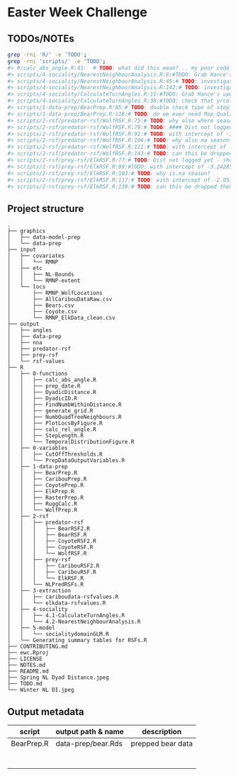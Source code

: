 
<!-- README.md is generated from README.Rmd. Please edit that file -->

# Easter Week Challenge

## TODOs/NOTEs

``` bash
grep -rni 'R/' -e 'TODO';
grep -rni 'scripts/' -e 'TODO';
#> R/calc_abs_angle.R:41:  # TODO: what did this mean? .. my poor code commenting
#> scripts/4-sociality/NearestNeighbourAnalysis.R:8:#TODO: Grab Hance's updated social metrics from modeling script
#> scripts/4-sociality/NearestNeighbourAnalysis.R:45:# TODO: investigate the both coords and ..coords exist in calling scope data.table error
#> scripts/4-sociality/NearestNeighbourAnalysis.R:142:# TODO: investigate the both coords and ..coords exist in calling scope data.table error
#> scripts/4-sociality/CalculateTurnAngles.R:11:#TODO: Grab Hance's updated social metrics from modeling script
#> scripts/4-sociality/CalculateTurnAngles.R:38:#TODO: check that yrcol is well handled
#> scripts/1-data-prep/BearPrep.R:85:# TODO: double check type of step_length
#> scripts/1-data-prep/BearPrep.R:116:# TODO: do we ever need Map_Quality, NAV?
#> scripts/2-rsf/predator-rsf/WolfRSF.R:75:# TODO: why also where season is NA?
#> scripts/2-rsf/predator-rsf/WolfRSF.R:79:# TODO: #### Dist not logged yet - should it be?
#> scripts/2-rsf/predator-rsf/WolfRSF.R:92:# TODO: with intercept of -3.044340?
#> scripts/2-rsf/predator-rsf/WolfRSF.R:106:# TODO: why also na season?
#> scripts/2-rsf/predator-rsf/WolfRSF.R:121:# TODO: with intercept of -2.711875?
#> scripts/2-rsf/predator-rsf/WolfRSF.R:143:# TODO: can this be dropped then?
#> scripts/2-rsf/prey-rsf/ElkRSF.R:77:# TODO: Dist not logged yet - should it be?
#> scripts/2-rsf/prey-rsf/ElkRSF.R:89:#TODO: with intercept of -3.242852 ?
#> scripts/2-rsf/prey-rsf/ElkRSF.R:103:# TODO: why is.na season?
#> scripts/2-rsf/prey-rsf/ElkRSF.R:117:# TODO: with intercept of -2.053773?
#> scripts/2-rsf/prey-rsf/ElkRSF.R:139:# TODO: can this be dropped then?
```

## Project structure

    .
    ├── graphics
    │   ├── data-model-prep
    │   └── data-prep
    ├── input
    │   ├── covariates
    │   │   └── RMNP
    │   ├── etc
    │   │   ├── NL-Bounds
    │   │   └── RMNP-extent
    │   └── locs
    │       ├── RMNP_WolfLocations
    │       ├── AllCaribouDataRaw.csv
    │       ├── Bears.csv
    │       ├── Coyote.csv
    │       └── RMNP_ElkData_clean.csv
    ├── output
    │   ├── angles
    │   ├── data-prep
    │   ├── nna
    │   ├── predator-rsf
    │   ├── prey-rsf
    │   └── rsf-values
    ├── R
    │   ├── 0-functions
    │   │   ├── calc_abs_angle.R
    │   │   ├── prep_date.R
    │   │   ├── DyadicDistance.R
    │   │   ├── DyadicID.R
    │   │   ├── FindNumbWithinDistance.R
    │   │   ├── generate_grid.R
    │   │   ├── NumbQuadTreeNeighbours.R
    │   │   ├── PlotLocsByFigure.R
    │   │   ├── calc_rel_angle.R
    │   │   ├── StepLength.R
    │   │   └── TemporalDistributionFigure.R
    │   ├── 0-variables
    │   │   ├── CutOffThresholds.R
    │   │   └── PrepDataOutputVariables.R
    │   ├── 1-data-prep
    │   │   ├── BearPrep.R
    │   │   ├── CaribouPrep.R
    │   │   ├── CoyotePrep.R
    │   │   ├── ElkPrep.R
    │   │   ├── RasterPrep.R
    │   │   ├── RuggCalc.R
    │   │   └── WolfPrep.R
    │   ├── 2-rsf
    │   │   ├── predator-rsf
    │   │   │   ├── BearRSF2.R
    │   │   │   ├── BearRSF.R
    │   │   │   ├── CoyoteRSF2.R
    │   │   │   ├── CoyoteRSF.R
    │   │   │   └── WolfRSF.R
    │   │   ├── prey-rsf
    │   │   │   ├── CaribouRSF2.R
    │   │   │   ├── CaribouRSF.R
    │   │   │   └── ElkRSF.R
    │   │   └── NLPredRSFs.R
    │   ├── 3-extraction
    │   │   ├── cariboudata-rsfvalues.R
    │   │   └── elkdata-rsfvalues.R
    │   ├── 4-sociality
    │   │   ├── 4.1-CalculateTurnAngles.R
    │   │   └── 4.2-NearestNeighbourAnalysis.R
    │   ├── 5-model
    │   │   └── socialitydomainGLM.R
    │   └── Generating summary tables for RSFs.R
    ├── CONTRIBUTING.md
    ├── ewc.Rproj
    ├── LICENSE
    ├── NOTES.md
    ├── README.md
    ├── Spring NL Dyad Distance.jpeg
    ├── TODO.md
    └── Winter NL DI.jpeg

## Output metadata

| script     | output path & name | description       |
| ---------- | ------------------ | ----------------- |
| BearPrep.R | data-prep/bear.Rds | prepped bear data |
|            |                    |                   |
|            |                    |                   |
|            |                    |                   |
|            |                    |                   |
|            |                    |                   |
|            |                    |                   |
|            |                    |                   |
